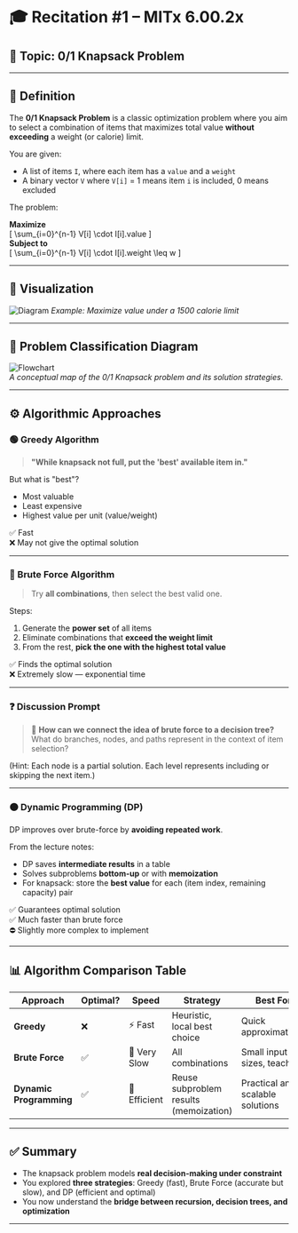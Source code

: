 # 🎓 Recitation #1 – MITx 6.00.2x

## 🧭 Topic: 0/1 Knapsack Problem

---

## 🎯 Definition

The **0/1 Knapsack Problem** is a classic optimization problem where you aim to select a combination of items that maximizes total value **without exceeding** a weight (or calorie) limit.

You are given:
- A list of items `I`, where each item has a `value` and a `weight`
- A binary vector `V` where `V[i]` = 1 means item `i` is included, 0 means excluded

The problem:

**Maximize**  
\[
\sum_{i=0}^{n-1} V[i] \cdot I[i].value
\]  
**Subject to**  
\[
\sum_{i=0}^{n-1} V[i] \cdot I[i].weight \leq w
\]

---

## 🎒 Visualization

![Diagram](https://github.com/MIT-Emerging-Talent/ET6-Recitations-6002x/blob/main/Session01/knapsack2.png)
*Example: Maximize value under a 1500 calorie limit*

---

## 🧩 Problem Classification Diagram

![Flowchart](knapsack_diagram.png)  
*A conceptual map of the 0/1 Knapsack problem and its solution strategies.*

---

## ⚙️ Algorithmic Approaches

### 🟢 Greedy Algorithm

> **"While knapsack not full, put the 'best' available item in."**

But what is "best"?

- Most valuable
- Least expensive
- Highest value per unit (value/weight)

✅ Fast  
❌ May not give the optimal solution

---

### 🔵 Brute Force Algorithm

> Try **all combinations**, then select the best valid one.

Steps:
1. Generate the **power set** of all items
2. Eliminate combinations that **exceed the weight limit**
3. From the rest, **pick the one with the highest total value**

✅ Finds the optimal solution  
❌ Extremely slow — exponential time

---

### ❓ Discussion Prompt

> 🧠 **How can we connect the idea of brute force to a decision tree?**  
> What do branches, nodes, and paths represent in the context of item selection?

(Hint: Each node is a partial solution. Each level represents including or skipping the next item.)

---

### 🟠 Dynamic Programming (DP)

DP improves over brute-force by **avoiding repeated work**.

From the lecture notes:
- DP saves **intermediate results** in a table
- Solves subproblems **bottom-up** or with **memoization**
- For knapsack: store the **best value** for each (item index, remaining capacity) pair

✅ Guarantees optimal solution  
✅ Much faster than brute force  
⛔ Slightly more complex to implement

---

## 📊 Algorithm Comparison Table

| Approach          | Optimal? | Speed       | Strategy                              | Best For                        |
|-------------------|----------|-------------|----------------------------------------|----------------------------------|
| **Greedy**        | ❌        | ⚡ Fast      | Heuristic, local best choice           | Quick approximations             |
| **Brute Force**   | ✅        | 🐢 Very Slow | All combinations                       | Small input sizes, teaching      |
| **Dynamic Programming** | ✅  | 🚀 Efficient | Reuse subproblem results (memoization) | Practical and scalable solutions |

---

## ✅ Summary

- The knapsack problem models **real decision-making under constraint**
- You explored **three strategies**: Greedy (fast), Brute Force (accurate but slow), and DP (efficient and optimal)
- You now understand the **bridge between recursion, decision trees, and optimization**

---
